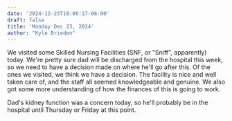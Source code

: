 ```yaml
---
date: '2024-12-23T18:06:17-06:00'
draft: false
title: 'Monday Dec 23, 2024'
author: "Kyle Brieden"
---
```


We visited some Skilled Nursing Facilities (SNF, or "Sniff", apparently) today. We're pretty sure dad will be discharged from the hospital this week, so we need to have a decision made on where he'll go after this. Of the ones we visited, we think we have a decision. The facility is nice and well taken care of, and the staff all seemed knowledgeable and genuine. We also got some more understanding of how the finances of this is going to work.

Dad's kidney function was a concern today, so he'll probably be in the hospital until Thursday or Friday at this point.
